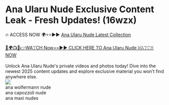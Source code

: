 # Ana Ularu Nude Exclusive Content Leak - Fresh Updates! (16wzx)

🔥 ACCESS NOW 🌍==►► <a href="https://tinyurl.com/2mz8nhtm" rel="nofollow">Ana Ularu Nude Latest Collection</a>
<br><br>
[🔴🌍📺📱👉WA𝚃CH Now==►► CLICK HERE TO Ana Ularu Nude 𝚆𝙰𝚃𝙲𝙷 NOW](https://tinyurl.com/2mz8nhtm)
<br><br>
Unlock Ana Ularu Nude's private videos and photos today! Dive into the newest 2025 content updates and explore exclusive material you won’t find anywhere else.
<br>
<a href="https://tinyurl.com/2mz8nhtm" rel="nofollow" data-target="animated-image.originalLink"><img src="https://camo.githubusercontent.com/8a4f000d20f83aca3bf7ec5f350d767afa0574a8a352519fd8cfa583a6f93a33/68747470733a2f2f692e696d6775722e636f6d2f644a486b345a712e676966" data-canonical-src="https://i.imgur.com/dJHk4Zq.gif" style="max-width: 100%; display: inline-block;" data-target="animated-image.originalImage"></a>
<br>
ana wolfermann nude<br>
ana capozzoli nude<br>
ana maxi nudes